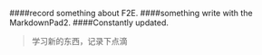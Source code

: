 ####record something about F2E.
####something write with the MarkdownPad2.
####Constantly updated.
    
> 学习新的东西，记录下点滴
